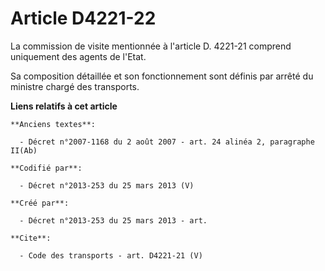 # Article D4221-22

La commission de visite mentionnée à l'article D. 4221-21 comprend uniquement des agents de l'Etat. 

Sa composition détaillée et son fonctionnement sont définis par arrêté du ministre chargé des transports.

**Liens relatifs à cet article**

	**Anciens textes**:

	  - Décret n°2007-1168 du 2 août 2007 - art. 24 alinéa 2, paragraphe II(Ab)

	**Codifié par**:

	  - Décret n°2013-253 du 25 mars 2013 (V)

	**Créé par**:

	  - Décret n°2013-253 du 25 mars 2013 - art.

	**Cite**:

	  - Code des transports - art. D4221-21 (V)
